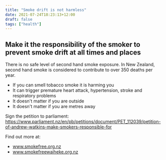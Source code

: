 ```yaml
---
title: "Smoke drift is not harmless"
date: 2021-07-24T18:23:13+12:00
draft: false
tags: ["health"]
---
```


## Make it the responsibility of the smoker to prevent smoke drift at all times and places

There is no safe level of second hand smoke exposure. In New Zealand, second hand smoke is considered to contribute to over 350 deaths per year. 

* If you can smell tobacco smoke it is harming you
* It can trigger premature heart attack, hypertension, stroke and respiratory problems
* It doesn't matter if you are outside
* It doesn't matter if you are metres away


Sign the petition to parliament:
https://www.parliament.nz/en/pb/petitions/document/PET_112039/petition-of-andrew-watkins-make-smokers-responsible-for

Find out more at:

* www.smokefree.org.nz
* www.smokefreewaiheke.org.nz
